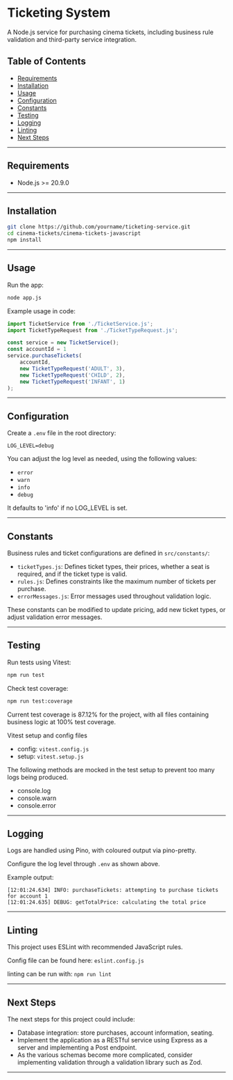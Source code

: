 # Ticketing System

A Node.js service for purchasing cinema tickets, including business rule validation and third-party service integration.

## Table of Contents

- [Requirements](#requirements)
- [Installation](#installation)
- [Usage](#usage)
- [Configuration](#configuration)
- [Constants](#constants)
- [Testing](#testing)
- [Logging](#logging)
- [Linting](#linting)
- [Next Steps](#next-steps)

---
## Requirements

- Node.js >= 20.9.0
---

## Installation

```bash
git clone https://github.com/yourname/ticketing-service.git
cd cinema-tickets/cinema-tickets-javascript
npm install
```

---

## Usage

Run the app:

```bash
node app.js
```

Example usage in code:

```js
import TicketService from './TicketService.js';
import TicketTypeRequest from './TicketTypeRequest.js';

const service = new TicketService();
const accountId = 1
service.purchaseTickets(
    accountId, 
    new TicketTypeRequest('ADULT', 3),
    new TicketTypeRequest('CHILD', 2),
    new TicketTypeRequest('INFANT', 1)
);
```

---

## Configuration

Create a `.env` file in the root directory:

```env
LOG_LEVEL=debug
```

You can adjust the log level as needed, using the following values:
- `error`
- `warn`
- `info`
- `debug`

It defaults to 'info' if no LOG_LEVEL is set.

---
## Constants

Business rules and ticket configurations are defined in `src/constants/`:

- `ticketTypes.js`: Defines ticket types, their prices,  whether a seat is required, and if the ticket type is valid.
- `rules.js`: Defines constraints like the maximum number of tickets per purchase.
- `errorMessages.js`:  Error messages used throughout validation logic.

These constants can be modified to update pricing, add new ticket types, or adjust validation error messages.

---

## Testing

Run tests using Vitest:

```bash
npm run test
```

Check test coverage:
```bash
npm run test:coverage
```

Current test coverage is 87.12% for the project, with all files containing business logic at 100% test coverage.

Vitest setup and config files
- config: `vitest.config.js`
- setup: `vitest.setup.js`

The following methods are mocked in the test setup to prevent too many logs being produced.
- console.log
- console.warn
- console.error

---

## Logging

Logs are handled using Pino, with coloured output via pino-pretty.

Configure the log level through `.env` as shown above.

Example output:
```
[12:01:24.634] INFO: purchaseTickets: attempting to purchase tickets for account 1
[12:01:24.635] DEBUG: getTotalPrice: calculating the total price
```

---
## Linting

This project uses ESLint with recommended JavaScript rules.

Config file can be found here: `eslint.config.js`

linting can be run with: `npm run lint`

---
## Next Steps

The next steps for this project could include:
- Database integration: store purchases, account information, seating.
- Implement the application as a RESTful service using Express as a server and implementing a Post endpoint.
- As the various schemas become more complicated, consider implementing validation through a validation library such as Zod.

---
